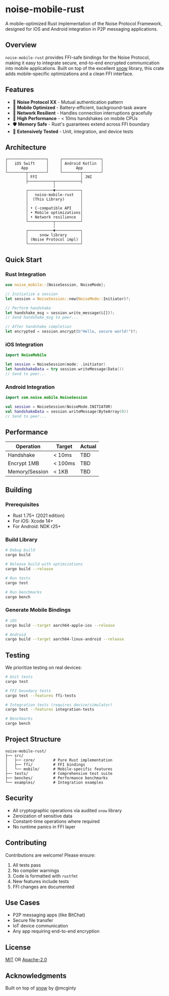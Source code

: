 # noise-mobile-rust

A mobile-optimized Rust implementation of the Noise Protocol Framework, designed for iOS and Android integration in P2P messaging applications.

## Overview

`noise-mobile-rust` provides FFI-safe bindings for the Noise Protocol, making it easy to integrate secure, end-to-end encrypted communication into mobile applications. Built on top of the excellent [snow](https://github.com/mcginty/snow) library, this crate adds mobile-specific optimizations and a clean FFI interface.

## Features

- 🔐 **Noise Protocol XX** - Mutual authentication pattern
- 📱 **Mobile Optimized** - Battery-efficient, background-task aware
- 🔄 **Network Resilient** - Handles connection interruptions gracefully
- 🚀 **High Performance** - < 10ms handshakes on mobile CPUs
- 🛡️ **Memory Safe** - Rust's guarantees extend across FFI boundary
- 🧪 **Extensively Tested** - Unit, integration, and device tests

## Architecture

```
┌─────────────────┐     ┌─────────────────┐
│   iOS Swift     │     │ Android Kotlin  │
│      App        │     │      App        │
└────────┬────────┘     └────────┬────────┘
         │ FFI                   │ JNI
         ├───────────┬───────────┤
                     │
         ┌───────────▼───────────┐
         │   noise-mobile-rust   │
         │  (This Library)       │
         │                       │
         │ • C-compatible API    │
         │ • Mobile optimizations│
         │ • Network resilience  │
         └───────────┬───────────┘
                     │
         ┌───────────▼───────────┐
         │     snow library      │
         │ (Noise Protocol impl) │
         └───────────────────────┘
```

## Quick Start

### Rust Integration

```rust
use noise_mobile::{NoiseSession, NoiseMode};

// Initialize a session
let session = NoiseSession::new(NoiseMode::Initiator)?;

// Perform handshake
let handshake_msg = session.write_message(&[])?;
// Send handshake_msg to peer...

// After handshake completion
let encrypted = session.encrypt(b"Hello, secure world!")?;
```

### iOS Integration

```swift
import NoiseMobile

let session = NoiseSession(mode: .initiator)
let handshakeData = try session.writeMessage(Data())
// Send to peer...
```

### Android Integration

```kotlin
import com.noise.mobile.NoiseSession

val session = NoiseSession(NoiseMode.INITIATOR)
val handshakeData = session.writeMessage(ByteArray(0))
// Send to peer...
```

## Performance

| Operation | Target | Actual |
|-----------|--------|--------|
| Handshake | < 10ms | TBD |
| Encrypt 1MB | < 100ms | TBD |
| Memory/Session | < 1KB | TBD |

## Building

### Prerequisites

- Rust 1.75+ (2021 edition)
- For iOS: Xcode 14+
- For Android: NDK r25+

### Build Library

```bash
# Debug build
cargo build

# Release build with optimizations
cargo build --release

# Run tests
cargo test

# Run benchmarks
cargo bench
```

### Generate Mobile Bindings

```bash
# iOS
cargo build --target aarch64-apple-ios --release

# Android
cargo build --target aarch64-linux-android --release
```

## Testing

We prioritize testing on real devices:

```bash
# Unit tests
cargo test

# FFI boundary tests
cargo test --features ffi-tests

# Integration tests (requires device/simulator)
cargo test --features integration-tests

# Benchmarks
cargo bench
```

## Project Structure

```
noise-mobile-rust/
├── src/
│   ├── core/        # Pure Rust implementation
│   ├── ffi/         # FFI bindings
│   └── mobile/      # Mobile-specific features
├── tests/           # Comprehensive test suite
├── benches/         # Performance benchmarks
└── examples/        # Integration examples
```

## Security

- All cryptographic operations via audited `snow` library
- Zeroization of sensitive data
- Constant-time operations where required
- No runtime panics in FFI layer

## Contributing

Contributions are welcome! Please ensure:

1. All tests pass
2. No compiler warnings
3. Code is formatted with `rustfmt`
4. New features include tests
5. FFI changes are documented

## Use Cases

- P2P messaging apps (like BitChat)
- Secure file transfer
- IoT device communication
- Any app requiring end-to-end encryption

## License

[MIT](LICENSE-MIT) OR [Apache-2.0](LICENSE-APACHE)

## Acknowledgments

Built on top of [snow](https://github.com/mcginty/snow) by @mcginty